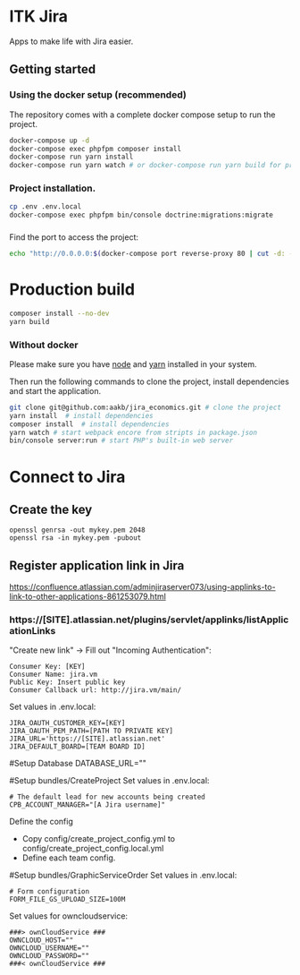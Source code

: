# ITK Jira

Apps to make life with Jira easier.

## Getting started

### Using the docker setup (recommended)
The repository comes with a complete docker compose setup to run the project.

```bash
docker-compose up -d
docker-compose exec phpfpm composer install
docker-compose run yarn install
docker-compose run yarn watch # or docker-compose run yarn build for production build
```

### Project installation.

````bash
cp .env .env.local
docker-compose exec phpfpm bin/console doctrine:migrations:migrate

````

###
Find the port to access the project:
````bash
echo "http://0.0.0.0:$(docker-compose port reverse-proxy 80 | cut -d: -f2)"
````

# Production build

````bash
composer install --no-dev
yarn build
```` 

### Without docker
Please make sure you have [node](https://nodejs.org/en/download/) and [yarn](https://yarnpkg.com/en/docs/install) installed in your system.

Then run the following commands to clone the project, install dependencies and start the application.

```bash
git clone git@github.com:aakb/jira_economics.git # clone the project
yarn install  # install dependencies
composer install  # install dependencies
yarn watch # start webpack encore from stripts in package.json
bin/console server:run # start PHP's built-in web server
```


# Connect to Jira

## Create the key
```
openssl genrsa -out mykey.pem 2048
openssl rsa -in mykey.pem -pubout
```

## Register application link in Jira
https://confluence.atlassian.com/adminjiraserver073/using-applinks-to-link-to-other-applications-861253079.html

### https://[SITE].atlassian.net/plugins/servlet/applinks/listApplicationLinks

"Create new link" -> Fill out "Incoming Authentication":
```
Consumer Key: [KEY]
Consumer Name: jira.vm
Public Key: Insert public key
Consumer Callback url: http://jira.vm/main/
```

Set values in .env.local:

```
JIRA_OAUTH_CUSTOMER_KEY=[KEY]
JIRA_OAUTH_PEM_PATH=[PATH TO PRIVATE KEY]
JIRA_URL='https://[SITE].atlassian.net'
JIRA_DEFAULT_BOARD=[TEAM BOARD ID]
```

#Setup Database
DATABASE_URL=""

#Setup bundles/CreateProject
Set values in .env.local:

```
# The default lead for new accounts being created
CPB_ACCOUNT_MANAGER="[A Jira username]"
```

Define the config
- Copy config/create_project_config.yml to config/create_project_config.local.yml
- Define each team config.


#Setup bundles/GraphicServiceOrder
Set values in .env.local:

```
# Form configuration
FORM_FILE_GS_UPLOAD_SIZE=100M
```

Set values for owncloudservice:

```
###> ownCloudService ###
OWNCLOUD_HOST=""
OWNCLOUD_USERNAME=""
OWNCLOUD_PASSWORD=""
###< ownCloudService ###
```
